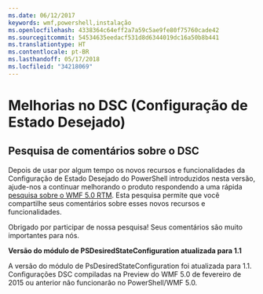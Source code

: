 ```yaml
---
ms.date: 06/12/2017
keywords: wmf,powershell,instalação
ms.openlocfilehash: 4338364c64eff2a7a59c5ae9fe80f75760cade42
ms.sourcegitcommit: 54534635eedacf531d8d6344019dc16a50b8b441
ms.translationtype: HT
ms.contentlocale: pt-BR
ms.lasthandoff: 05/17/2018
ms.locfileid: "34218069"
---
```

# <a name="improvements-in-desired-state-configuration-dsc"></a>Melhorias no DSC (Configuração de Estado Desejado)

## <a name="dsc-feedback-survey"></a>Pesquisa de comentários sobre o DSC

Depois de usar por algum tempo os novos recursos e funcionalidades da Configuração de Estado Desejado do PowerShell introduzidos nesta versão, ajude-nos a continuar melhorando o produto respondendo a uma rápida [pesquisa sobre o WMF 5.0 RTM](https://www.surveymonkey.com/r/SGLQM5W). Esta pesquisa permite que você compartilhe seus comentários sobre esses novos recursos e funcionalidades.

Obrigado por participar de nossa pesquisa! Seus comentários são muito importantes para nós.

**Versão do módulo de PSDesiredStateConfiguration atualizada para 1.1**

A versão do módulo de PsDesiredStateConfiguration foi atualizada para 1.1. Configurações DSC compiladas na Preview do WMF 5.0 de fevereiro de 2015 ou anterior não funcionarão no PowerShell/WMF 5.0.
